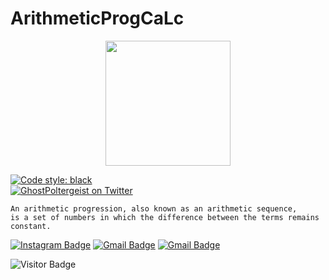 # ArithmeticProgCaLc

<p align="center">
  <img src="https://github.com/GhostPoltergeist/ArithmeticProgCacl/blob/main/calculater.gif" height="200"/>
</a></p>

[![Code style: black](https://img.shields.io/badge/code%20style-black-000000.svg?style=flat-square)](https://github.com/ambv/black)
<br />
[![GhostPoltergeist on Twitter](https://img.shields.io/twitter/follow/spacy_io.svg?style=social&label=Follow)](https://twitter.com/haroldedsel)
```
An arithmetic progression, also known as an arithmetic sequence,
is a set of numbers in which the difference between the terms remains constant.
```
[![Instagram Badge](https://img.shields.io/badge/-sh.ay657-purple?style=flat-square&logo=instagram&logoColor=white&link=https://instagram.com/sh.ay657/)](https://instagram.com/sh.ay657)
[![Gmail Badge](https://img.shields.io/badge/-Edselcabaluna21@gmail.com-c14438?style=flat-square&logo=Gmail&logoColor=white&link=mailto:Edselcabaluna21@gmail.com)](mailto:Edselcabaluna21@gmail.com)
[![Gmail Badge](https://img.shields.io/badge/-cabalunaharoldedsel@immaculada.edu.ph-c14438?style=flat-square&logo=Gmail&logoColor=white&link=mailto:cabalunaharoldedsel@immaculada.edu.ph)](mailto:cabalunaharoldedsel@immaculada.edu.ph)

![Visitor Badge](https://visitor-badge.laobi.icu/badge?page_id=GhostPoltergeist)



